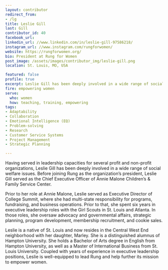 ```yaml
---
layout: contributor
redirect_from:
- /lg
title: Leslie Gill
last: Gill
contributor_id: 40
facebook_url: 
linkedin_url: //www.linkedin.com/in/leslie-gill-97586218/
instagram_url: //www.instagram.com/rungforwomen/
website: https://rungforwomen.org/
bio: President at Rung for Women
post_image: /assets/images/contributor_img/leslie-gill.png
location: St. Louis, MO, USA

featured: false
profile: true
excerpt: Leslie Gill has been deeply involved in a wide range of social welfare issues.
fire: empowering women
serve:
  who: women
  how: teaching, training, empowering
tags:
- Adaptability
- Collaboration
- Emotional Intelligence (EQ)
- Problem-solving
- Research
- Customer Service Systems
- Project Management
- Strategic Planning

---
```

Having served in leadership capacities for several profit and non-profit organizations, Leslie Gill has been deeply involved in a wide range of social welfare issues. Before joining Rung as the organization’s president, Leslie Gill served as the Chief Executive Officer of Annie Malone Children’s & Family Service Center.

Prior to her role at Annie Malone, Leslie served as Executive Director of College Summit, where she had multi-state responsibility for programs, fundraising, and business operations. Prior to that, she spent six years in executive leadership roles with the Girl Scouts in St. Louis and Atlanta. In those roles, she oversaw advocacy and governmental affairs, strategic planning, program development, membership recruitment, and cookie sales.

Leslie is a native of St. Louis and now resides in the Central West End neighborhood with her daughter, Marley. She is a distinguished alumnus of Hampton University. She holds a Bachelor of Arts degree in English from Hampton University, as well as a Master of International Business from St. Louis University. Coupled with years of experience in executive leadership positions, Leslie is well-equipped to lead Rung and help further its mission to empower women.